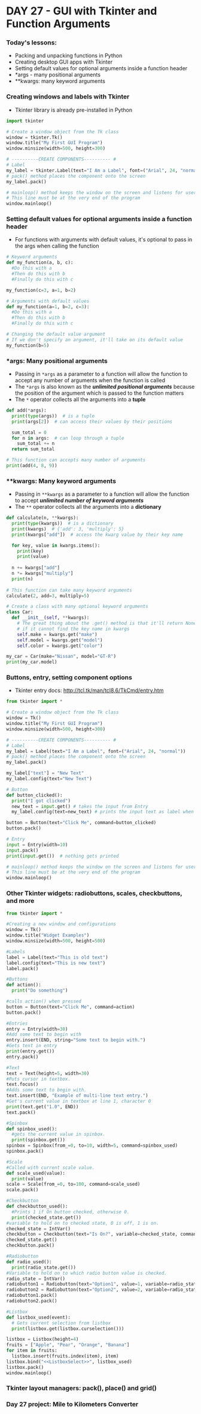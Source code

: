 # DAY 27 - GUI with Tkinter and Function Arguments

### Today's lessons:
- Packing and unpacking functions in Python
- Creating desktop GUI apps with Tkinter
- Setting default values for optional arguments inside a function header
- *args - many positional arguments
- **kwargs: many keyword arguments

### Creating windows and labels with Tkinter
- Tkinter library is already pre-installed in Python
```py
import tkinter

# Create a window object from the Tk class
window = tkinter.Tk()
window.title("My First GUI Program")
window.minsize(width=500, height=300)

# ----------CREATE COMPONENTS---------- #
# Label
my_label = tkinter.Label(text="I Am a Label", font=("Arial", 24, "normal"))
# pack() method places the component onto the screen
my_label.pack()

# mainloop() method keeps the window on the screen and listens for user inputs
# This line must be at the very end of the program
window.mainloop()
```

### Setting default values for optional arguments inside a function header
- For functions with arguments with default values, it's optional to pass in the args when calling the function
```py
# Keyword arguments
def my_function(a, b, c):
  #Do this with a
  #Then do this with b
  #Finally do this with c

my_function(c=3, a=1, b=2)

# Arguments with default values
def my_function(a=1, b=2, c=3):
  #Do this with a
  #Then do this with b
  #Finally do this with c

# Changing the default value argument
# If we don't specify an argument, it'll take on its default value
my_function(b=5)
```

### *args: Many positional arguments
- Passing in `*args` as a parameter to a function will allow the function to accept any number of arguments when the function is called
- The `*args` is also known as the ***unlimited positional arguments*** because the position of the argument which is passed to the function matters
- The `*` operator collects all the arguments into a **tuple**
```py
def add(*args):
  print(type(args))  # is a tuple
  print(args[2])  # can access their values by their positions

  sum_total = 0
  for n in args:  # can loop through a tuple
    sum_total += n
  return sum_total

# This function can accepts many number of arguments
print(add(4, 8, 9))
```

### **kwargs: Many keyword arguments
- Passing in `**kwargs` as a parameter to a function will allow the function to accept ***unlimited number of keyword arguments***
- The `**` operator collects all the arguments into a **dictionary**
```py
def calculate(n, **kwargs):
  print(type(kwargs))  # is a dictionary
  print(kwargs)  # {'add': 3, 'multiply': 5}
  print(kwargs["add"])  # access the kwarg value by their key name

  for key, value in kwargs.items():
    print(key)
    print(value)
    
  n += kwargs["add"]
  n *= kwargs["multiply"]
  print(n)
	
# This function can take many keyword arguments
calculate(2, add=3, multiply=5)

# Create a class with many optional keyword arguments
class Car:
  def __init__(self, **kwargs):
    # The great thing about the .get() method is that it'll return None
    # if it cannot find the key name in kwargs
    self.make = kwargs.get("make")
    self.model = kwargs.get("model")
    self.color = kwargs.get("color")

my_car = Car(make="Nissan", model="GT-R")
print(my_car.model)
```

### Buttons, entry, setting component options
- Tkinter entry docs: http://tcl.tk/man/tcl8.6/TkCmd/entry.htm
```py
from tkinter import *

# Create a window object from the Tk class
window = Tk()
window.title("My First GUI Program")
window.minsize(width=500, height=300)

# ----------CREATE COMPONENTS---------- #
# Label
my_label = Label(text="I Am a Label", font=("Arial", 24, "normal"))
# pack() method places the component onto the screen
my_label.pack()

my_label["text"] = "New Text"
my_label.config(text="New Text")

# Button
def button_clicked():
  print("I got clicked")
  new_text = input.get() # takes the input from Entry
  my_label.config(text=new_text) # prints the input text as label when button is clicked

button = Button(text="Click Me", command=button_clicked)
button.pack()

# Entry
input = Entry(width=10)
input.pack()
print(input.get())  # nothing gets printed

# mainloop() method keeps the window on the screen and listens for user inputs
# This line must be at the very end of the program
window.mainloop()
```

### Other Tkinter widgets: radiobuttons, scales, checkbuttons, and more
```py
from tkinter import *

#Creating a new window and configurations
window = Tk()
window.title("Widget Examples")
window.minsize(width=500, height=500)

#Labels
label = Label(text="This is old text")
label.config(text="This is new text")
label.pack()

#Buttons
def action():
  print("Do something")

#calls action() when pressed
button = Button(text="Click Me", command=action)
button.pack()

#Entries
entry = Entry(width=30)
#Add some text to begin with
entry.insert(END, string="Some text to begin with.")
#Gets text in entry
print(entry.get())
entry.pack()

#Text
text = Text(height=5, width=30)
#Puts cursor in textbox.
text.focus()
#Adds some text to begin with.
text.insert(END, "Example of multi-line text entry.")
#Get's current value in textbox at line 1, character 0
print(text.get("1.0", END))
text.pack()

#Spinbox
def spinbox_used():
  #gets the current value in spinbox.
  print(spinbox.get())
spinbox = Spinbox(from_=0, to=10, width=5, command=spinbox_used)
spinbox.pack()

#Scale
#Called with current scale value.
def scale_used(value):
  print(value)
scale = Scale(from_=0, to=100, command=scale_used)
scale.pack()

#Checkbutton
def checkbutton_used():
  #Prints 1 if On button checked, otherwise 0.
  print(checked_state.get())
#variable to hold on to checked state, 0 is off, 1 is on.
checked_state = IntVar()
checkbutton = Checkbutton(text="Is On?", variable=checked_state, command=checkbutton_used)
checked_state.get()
checkbutton.pack()

#Radiobutton
def radio_used():
  print(radio_state.get())
#Variable to hold on to which radio button value is checked.
radio_state = IntVar()
radiobutton1 = Radiobutton(text="Option1", value=1, variable=radio_state, command=radio_used)
radiobutton2 = Radiobutton(text="Option2", value=2, variable=radio_state, command=radio_used)
radiobutton1.pack()
radiobutton2.pack()

#Listbox
def listbox_used(event):
  # Gets current selection from listbox
  print(listbox.get(listbox.curselection()))

listbox = Listbox(height=4)
fruits = ["Apple", "Pear", "Orange", "Banana"]
for item in fruits:
  listbox.insert(fruits.index(item), item)
listbox.bind("<<ListboxSelect>>", listbox_used)
listbox.pack()
window.mainloop()
```

### Tkinter layout managers: pack(), place() and grid()



### Day 27 project: Mile to Kilometers Converter